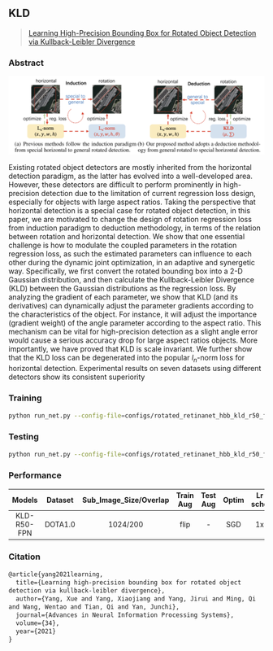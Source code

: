 ## KLD
> [Learning High-Precision Bounding Box for Rotated Object Detection via Kullback-Leibler Divergence](https://arxiv.org/pdf/2106.01883.pdf)

<!-- [ALGORITHM] -->
### Abstract

<div align=center>
<img src="https://raw.githubusercontent.com/zytx121/image-host/main/imgs/kld.png" width="800"/>
</div>

Existing rotated object detectors are mostly inherited from the horizontal detection paradigm, as the latter has evolved into a well-developed area. However, these detectors are difficult to perform prominently in high-precision detection due to the limitation of current regression loss design, especially for objects with large aspect ratios. Taking the perspective that horizontal detection is a special case for rotated object detection, in this paper, we are motivated to change the design of rotation regression loss from induction paradigm to deduction methodology, in terms of the relation between rotation and horizontal detection. We show that one essential challenge is how to modulate the coupled parameters in the rotation regression loss, as such the estimated parameters can influence to each other during the dynamic joint optimization, in an adaptive and synergetic way. Specifically, we first convert the rotated bounding box into a 2-D Gaussian distribution, and then calculate the Kullback-Leibler Divergence (KLD) between the Gaussian distributions as the regression loss. By analyzing the gradient of each parameter, we show that KLD (and its derivatives) can dynamically adjust the parameter gradients according to the characteristics of the object. For instance, it will adjust the importance (gradient weight) of the angle parameter according to the aspect ratio. This mechanism can be vital for high-precision detection as a slight angle error would cause a serious accuracy drop for large aspect ratios objects. More importantly, we have proved that KLD is scale invariant. We further show that the KLD loss can be degenerated into the popular $l_{n}$-norm loss for horizontal detection. Experimental results on seven datasets using different detectors show its consistent superiority

### Training
```sh
python run_net.py --config-file=configs/rotated_retinanet_hbb_kld_r50_fpn_1x_dota.py --task=train
```

### Testing
```sh
python run_net.py --config-file=configs/rotated_retinanet_hbb_kld_r50_fpn_1x_dota.py --task=test
```

### Performance
|   Models    | Dataset| Sub_Image_Size/Overlap |Train Aug | Test Aug | Optim | Lr schd | mAP    | Paper |                             Config                             | Download   |
|:-----------:| :-----: |:-----:|:-----:| :-----: | :-----:| :-----:| :----: |:--------:|:--------------------------------------------------------------:| :--------: |
| KLD-R50-FPN | DOTA1.0|1024/200| flip|-|  SGD   |   1x    | 69.10   | [arxiv](https://arxiv.org/abs/2106.01883)| [config](configs/rotated_retinanet_hbb_kld_r50_fpn_1x_dota.py) | [model](https://cloud.tsinghua.edu.cn/f/fa7e892f90304af6988b/?dl=1) |

### Citation
```
@article{yang2021learning,
  title={Learning high-precision bounding box for rotated object detection via kullback-leibler divergence},
  author={Yang, Xue and Yang, Xiaojiang and Yang, Jirui and Ming, Qi and Wang, Wentao and Tian, Qi and Yan, Junchi},
  journal={Advances in Neural Information Processing Systems},
  volume={34},
  year={2021}
}
```